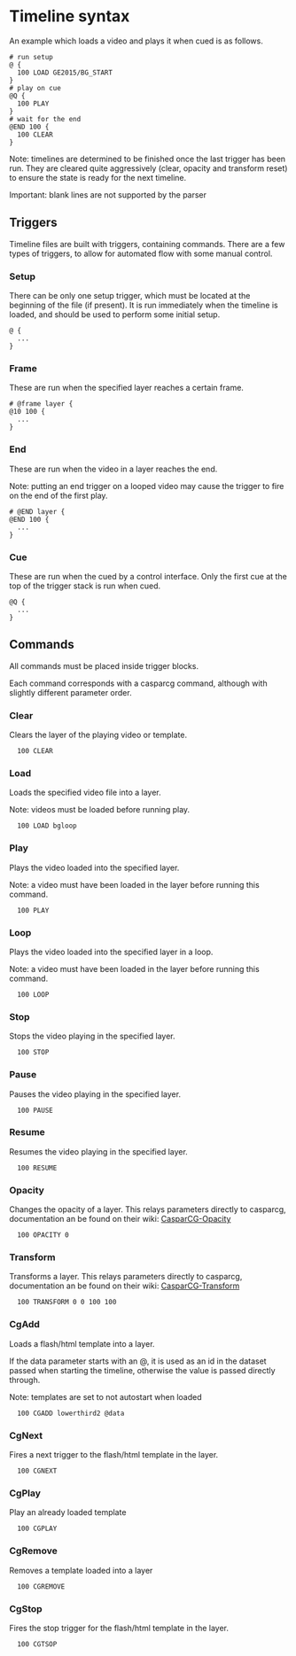 # Timeline syntax
An example which loads a video and plays it when cued is as follows.
```
# run setup
@ {
  100 LOAD GE2015/BG_START
}
# play on cue
@Q {
  100 PLAY
}
# wait for the end
@END 100 {
  100 CLEAR
}
```
Note: timelines are determined to be finished once the last trigger has been run. They are cleared quite aggressively (clear, opacity and transform reset) to ensure the state is ready for the next timeline.

Important: blank lines are not supported by the parser

## Triggers
Timeline files are built with triggers, containing commands. There are a few types of triggers, to allow for automated flow with some manual control.


### Setup
There can be only one setup trigger, which must be located at the beginning of the file (if present).
It is run immediately when the timeline is loaded, and should be used to perform some initial setup.

```
@ {
  ...
}
```

### Frame
These are run when the specified layer reaches a certain frame.

```
# @frame layer {
@10 100 {
  ...
}
```

### End
These are run when the video in a layer reaches the end.

Note: putting an end trigger on a looped video may cause the trigger to fire on the end of the first play.

```
# @END layer {
@END 100 {
  ...
}
```

### Cue
These are run when the cued by a control interface. Only the first cue at the top of the trigger stack is run when cued.

```
@Q {
  ...
}
```

## Commands
All commands must be placed inside trigger blocks.

Each command corresponds with a casparcg command, although with slightly different parameter order.

### Clear
Clears the layer of the playing video or template.

```
  100 CLEAR
```

### Load
Loads the specified video file into a layer.

Note: videos must be loaded before running play.

```
  100 LOAD bgloop
```

### Play
Plays the video loaded into the specified layer.

Note: a video must have been loaded in the layer before running this command.

```
  100 PLAY
```

### Loop
Plays the video loaded into the specified layer in a loop.

Note: a video must have been loaded in the layer before running this command.

```
  100 LOOP
```

### Stop
Stops the video playing in the specified layer.

```
  100 STOP
```

### Pause
Pauses the video playing in the specified layer.

```
  100 PAUSE
```

### Resume
Resumes the video playing in the specified layer.

```
  100 RESUME
```

### Opacity
Changes the opacity of a layer. This relays parameters directly to casparcg, documentation an be found on their wiki: [CasparCG-Opacity](http://casparcg.com/wiki/CasparCG_2.0_AMCP_Protocol#MIXER_OPACITY)

```
  100 OPACITY 0 
```

### Transform
Transforms a layer. This relays parameters directly to casparcg, documentation an be found on their wiki: [CasparCG-Transform](http://casparcg.com/wiki/CasparCG_2.0_AMCP_Protocol#MIXER_FILL)

```
  100 TRANSFORM 0 0 100 100
```

### CgAdd
Loads a flash/html template into a layer.

If the data parameter starts with an @, it is used as an id in the dataset passed when starting the timeline, otherwise the value is passed directly through.

Note: templates are set to not autostart when loaded

```
  100 CGADD lowerthird2 @data
```

### CgNext
Fires a next trigger to the flash/html template in the layer.

```
  100 CGNEXT
```

### CgPlay
Play an already loaded template

```
  100 CGPLAY
```

### CgRemove
Removes a template loaded into a layer

```
  100 CGREMOVE
```
  
### CgStop
Fires the stop trigger for the flash/html template in the layer.

```
  100 CGTSOP
```
